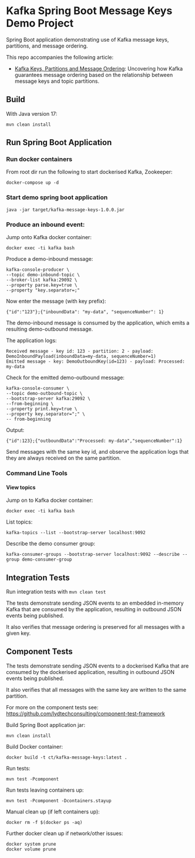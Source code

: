 # Kafka Spring Boot Message Keys Demo Project

Spring Boot application demonstrating use of Kafka message keys, partitions, and message ordering.

This repo accompanies the following article:

- [Kafka Keys, Partitions and Message Ordering](https://www.lydtechconsulting.com/blog-kafka-message-keys.html): Uncovering how Kafka guarantees message ordering based on the relationship between message keys and topic partitions.

## Build

With Java version 17:

```
mvn clean install
```

## Run Spring Boot Application

### Run docker containers

From root dir run the following to start dockerised Kafka, Zookeeper:
```
docker-compose up -d
```

### Start demo spring boot application
```
java -jar target/kafka-message-keys-1.0.0.jar
```

### Produce an inbound event:

Jump onto Kafka docker container:
```
docker exec -ti kafka bash
```

Produce a demo-inbound message:
```
kafka-console-producer \
--topic demo-inbound-topic \
--broker-list kafka:29092 \
--property parse.key=true \
--property "key.separator=;"

```
Now enter the message (with key prefix):
```
{"id":"123"};{"inboundData": "my-data", "sequenceNumber": 1}
```
The demo-inbound message is consumed by the application, which emits a resulting demo-outbound message.

The application logs:
```
Received message - key id: 123 - partition: 2 - payload: DemoInboundPayload(inboundData=my-data, sequenceNumber=1)
Emitted message - key: DemoOutboundKey(id=123) - payload: Processed: my-data
```

Check for the emitted demo-outbound message:
```
kafka-console-consumer \
--topic demo-outbound-topic \
--bootstrap-server kafka:29092 \
--from-beginning \
--property print.key=true \
--property key.separator=";" \
-- from-beginning
```
Output:
```
{"id":123};{"outboundData":"Processed: my-data","sequenceNumber":1}
```

Send messages with the same key id, and observe the application logs that they are always received on the same partition.

### Command Line Tools

#### View topics

Jump on to Kafka docker container:
```
docker exec -ti kafka bash
```

List topics:
```
kafka-topics --list --bootstrap-server localhost:9092
```

Describe the demo consumer group:
```
kafka-consumer-groups --bootstrap-server localhost:9092 --describe --group demo-consumer-group
```

## Integration Tests

Run integration tests with `mvn clean test`

The tests demonstrate sending JSON events to an embedded in-memory Kafka that are consumed by the application, resulting in outbound JSON events being published.

It also verifies that message ordering is preserved for all messages with a given key.

## Component Tests

The tests demonstrate sending JSON events to a dockerised Kafka that are consumed by the dockerised application, resulting in outbound JSON events being published.

It also verifies that all messages with the same key are written to the same partition.

For more on the component tests see: https://github.com/lydtechconsulting/component-test-framework

Build Spring Boot application jar:
```
mvn clean install
```

Build Docker container:
```
docker build -t ct/kafka-message-keys:latest .
```

Run tests:
```
mvn test -Pcomponent
```

Run tests leaving containers up:
```
mvn test -Pcomponent -Dcontainers.stayup
```

Manual clean up (if left containers up):
```
docker rm -f $(docker ps -aq)
```

Further docker clean up if network/other issues:
```
docker system prune
docker volume prune
```

